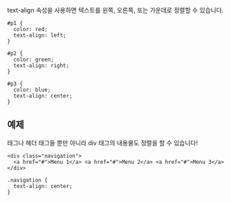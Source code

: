 text-align 속성을 사용하면 텍스트를 왼쪽, 오른쪽, 또는 가운데로 정렬할 수 있습니다.

```
#p1 {
  color: red;
  text-align: left;
}

#p2 {
  color: green;
  text-align: right;
}

#p3 {
  color: blue;
  text-align: center;
}
```

## 예제
<p> 태그나 헤더 태그들 뿐만 아니라 div 태그의 내용물도 정렬을 할 수 있습니다!

```
<div class="navigation">
  <a href="#">Menu 1</a> <a href="#">Menu 2</a> <a href="#">Menu 3</a>
</div>
```
  
```
.navigation {
  text-align: center;
}
```
